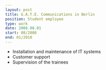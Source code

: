 ```yaml
---
layout: post
title: G.A.T.E. Communications in Berlin 
position: Student employee
type: work
date: 2008.08.01
start: 08/2008
end: 01/2010
---
```


- Installation and maintenance of IT systems
- Customer support
- Supervision of the trainees